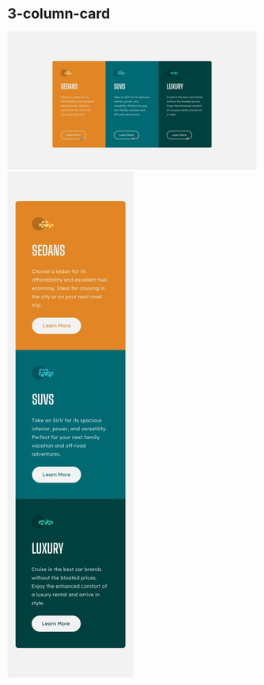 # 3-column-card
<img src="./design/active-states.jpg" alt="desktop preview">
<br>
<img src="./design/mobile-design.jpg" alt="mobile preview">
